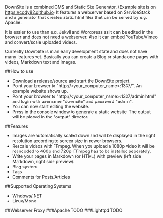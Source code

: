 DownSite is a combined CMS and Static Site Generator. (Example site is on https://cody82.github.io)
It features a webserver based on ServiceStack and a generator that creates static html files that can be served by e.g. Apache.

It is easier to use than e.g. Jekyll and Wordpress as it can be edited in the browser and does not need a webserver.
Also it can embed YouTube/Vimeo and convert/scale uploaded videos.

Currently DownSite is in an early development state and does not have many features yet.
Basically you can create a Blog or standalone pages with videos, Markdown text and images.

##How to use
* Download a release/source and start the DownSite project.
* Point your browser to "http://<your_computer_name>:1337/". An example website shows up.
* Point your browser to "http://<your_computer_name>:1337/admin.html" and login with username "downsite" and password "admin".
* You can now start editing the website.
* Press <ENTER> in the console window to generate a static website. The output will be placed in the "output" director.

##Features
* Images are automatically scaled down and will be displayed in the right resolution according to screen size in newer browsers.
* Rescale videos with FFmpeg. When you upload a 1080p video it will be reencoded to 480p and 720p. FFmpeg has to be installed seperately.
* Write your pages in Markdown (or HTML) with preview (left side Markdown, right side preview).
* Blog system
* Tags
* Comments for Posts/Articles

##Supported Operating Systems
* Windows/.NET
* Linux/Mono

##Webserver Proxy
###Apache
TODO
###Lighttpd
TODO
